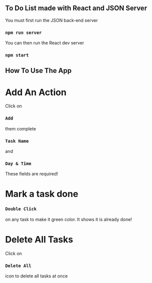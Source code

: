 ## To Do List made with React and JSON Server

You must first run the JSON back-end server

### `npm run server`

You can then run the React dev server

### `npm start`

## How To Use The App

# Add An Action

Click on

### `Add`

them complete

### `Task Name`

and

### `Day & Time`

These fields are required!

# Mark a task done

### `Double Click`

on any task to make it green color. It shows it is already done!

# Delete All Tasks

Click on

### `Delete All`

icon to delete all tasks at once
